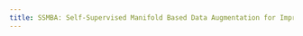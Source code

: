 ```yaml
---
title: SSMBA: Self-Supervised Manifold Based Data Augmentation for Improving Out-of-Domain Robustness.
---
```

